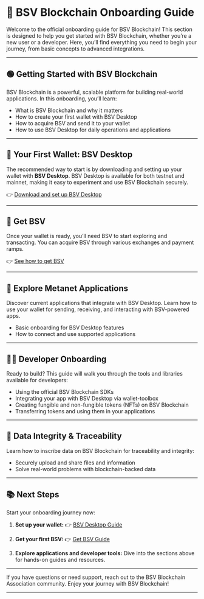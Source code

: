 # 🚀 BSV Blockchain Onboarding Guide

Welcome to the official onboarding guide for BSV Blockchain!
This section is designed to help you get started with BSV Blockchain, whether you’re a new user or a developer. Here, you’ll find everything you need to begin your journey, from basic concepts to advanced integrations.

---

## 🟢 Getting Started with BSV Blockchain

BSV Blockchain is a powerful, scalable platform for building real-world applications.
In this onboarding, you’ll learn:

- What is BSV Blockchain and why it matters
- How to create your first wallet with BSV Desktop
- How to acquire BSV and send it to your wallet
- How to use BSV Desktop for daily operations and applications

---

## 🪪 Your First Wallet: BSV Desktop

The recommended way to start is by downloading and setting up your wallet with **BSV Desktop**.
BSV Desktop is available for both testnet and mainnet, making it easy to experiment and use BSV Blockchain securely.

👉 [Download and set up BSV Desktop](metanet-desktop-mainnet.md)

---

## 💸 Get BSV

Once your wallet is ready, you’ll need BSV to start exploring and transacting.
You can acquire BSV through various exchanges and payment ramps.

👉 [See how to get BSV](get-bsv/README.md)

---

## 🧩 Explore Metanet Applications

Discover current applications that integrate with BSV Desktop.
Learn how to use your wallet for sending, receiving, and interacting with BSV-powered apps.

- Basic onboarding for BSV Desktop features
- How to connect and use supported applications

---

## 👨‍💻 Developer Onboarding

Ready to build?
This guide will walk you through the tools and libraries available for developers:

- Using the official BSV Blockchain SDKs
- Integrating your app with BSV Desktop via wallet-toolbox
- Creating fungible and non-fungible tokens (NFTs) on BSV Blockchain
- Transferring tokens and using them in your applications

---

## 📝 Data Integrity & Traceability

Learn how to inscribe data on BSV Blockchain for traceability and integrity:

- Securely upload and share files and information
- Solve real-world problems with blockchain-backed data

---

## 📚 Next Steps

Start your onboarding journey now:

1. **Set up your wallet:**
  👉 [BSV Desktop Guide](metanet-desktop-mainnet.md)

2. **Get your first BSV:**
  👉 [Get BSV Guide](get-bsv/README.md)

3. **Explore applications and developer tools:**
  Dive into the sections above for hands-on guides and resources.

---

If you have questions or need support, reach out to the BSV Blockchain Association community.
Enjoy your journey with BSV Blockchain!

---
